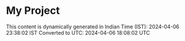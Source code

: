# My Project

This content is dynamically generated in Indian Time (IST): 2024-04-06 23:38:02 IST
Converted to UTC: 2024-04-06 18:08:02 UTC
